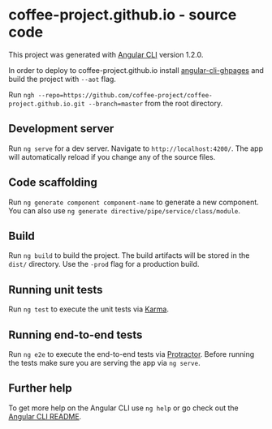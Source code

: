 # coffee-project.github.io - source code

This project was generated with [Angular CLI](https://github.com/angular/angular-cli) version 1.2.0.

In order to deploy to coffee-project.github.io install [angular-cli-ghpages](https://github.com/angular-buch/angular-cli-ghpages) and build the project with `--aot` flag.

Run `ngh --repo=https://github.com/coffee-project/coffee-project.github.io.git --branch=master` from the root directory.

## Development server

Run `ng serve` for a dev server. Navigate to `http://localhost:4200/`. The app will automatically reload if you change any of the source files.

## Code scaffolding

Run `ng generate component component-name` to generate a new component. You can also use `ng generate directive/pipe/service/class/module`.

## Build

Run `ng build` to build the project. The build artifacts will be stored in the `dist/` directory. Use the `-prod` flag for a production build.

## Running unit tests

Run `ng test` to execute the unit tests via [Karma](https://karma-runner.github.io).

## Running end-to-end tests

Run `ng e2e` to execute the end-to-end tests via [Protractor](http://www.protractortest.org/).
Before running the tests make sure you are serving the app via `ng serve`.

## Further help

To get more help on the Angular CLI use `ng help` or go check out the [Angular CLI README](https://github.com/angular/angular-cli/blob/master/README.md).
